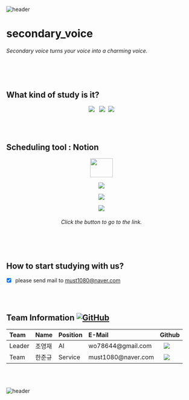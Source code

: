 ![header](https://capsule-render.vercel.app/api?type=wave&color=auto&height=135&section=header&text=&fontSize=90&fontAlignY=30&)

<h1>secondary_voice</h1>
<h6> Secondary voice turns your voice into a charming voice.</h6>
<br></br>

<h2> What kind of study is it? </h2>
 <p align = "center"><img src="https://img.shields.io/badge/Python-3766AB?style=for-the-badge&logo=Python&logoColor=white"/></a> </a>&nbsp <img src="https://img.shields.io/badge/Algorithm-3766AB?style=for-the-badge&logo=Python&logoColor=white"/></a> </a>&nbsp<img src="https://img.shields.io/badge/Flask-3766AB?style=for-the-badge&logo=Flask&logoColor=white"/></p>
 <br></br>
<h2> Scheduling tool : Notion </h2>

<p align = "center"><img src="https://github.com/doongu/dds_with_python/blob/main/notion_icon.png" width="60" height="50"></p>

 <p align = "center"><a href="https://www.notion.so/development_department_study_with_python-dds-fb5920dcce5b4eca95d625a256dac1db"><img src="http://img.shields.io/badge/Study_log-655ced?style=for-the-badge&color=lightgrey" style="height : auto; margin-left : 10px; margin-right : 10px;"/></a> </p>
 <p align = "center"><a href="https://wonderful-eagle-efe.notion.site/Flask-c1457e2cd6c2453ebe97e61e804ecc46"><img src="http://img.shields.io/badge/Flask_Study-655ced?style=for-the-badge&color=orange" style="height : auto; margin-left : 10px; margin-right : 10px;"/></a> </p>
  <p align = "center"><a href="https://wonderful-eagle-efe.notion.site/Algstudy-91a49d25378941d09fd47208864f738f"><img src="http://img.shields.io/badge/Alg_Study-655ced?style=for-the-badge&color=informational" style="height : auto; margin-left : 10px; margin-right : 10px;"/></a> </p>

<h6><p align = "center">  Click the button to go to the link.  </p></h6>

<br></br>


## How to start studying with us?
 
- [x] please send mail to must1080@naver.com

<br></br>


<h2> Team Information <a href="https://github.com/doongu/secondary_voice/blob/master/LICENSE"><img alt="GitHub" src="https://img.shields.io/github/license/osamhack2020/Web_Drawing-chat-consulation_Stones-in-greenhouse"></a></h2>

<!--  아래는 Team INFORMATION 표-->
 
 <table>
<thead>
<tr>
<th style="text-align:left">Team</th>
<th style="text-align:left">Name</th>
<th style="text-align:left">Position</th>
<th style="text-align:left">E-Mail</th>
<th style="text-align:left">Github</th>
</tr> 
</thead>
<tbody>
<tr>
<td style="text-align:left">Leader</td>
<td style="text-align:left">조영재</td>
<td style="text-align:left">AI</td>
<td style="text-align:left">wo78644@gmail.com</td>
<td style="text-align:left"><a href="https://github.com/wo7864">
<img src="http://img.shields.io/badge/wo7864-655ced?style=social&logo=github" style="height : auto; margin-left : 10px; margin-right : 10px;"/>
</a></td> 
</tr>
<tr>
<td style="text-align:left">Team</td>
<td style="text-align:left">한준규</td>
<td style="text-align:left">Service </td>
<td style="text-align:left">must1080@naver.com</td>
<td style="text-align:left"><a href="https://github.com/doongu">
<img src="http://img.shields.io/badge/doongu-655ced?style=social&logo=github&color=informational" style="height : auto; margin-left : 10px; margin-right : 10px;"/>
</a></td>
</tr>

</tbody>
</table>


<br></br>



![header](https://capsule-render.vercel.app/api?type=wave&color=auto&height=135&section=footer&fontSize=90)
  



